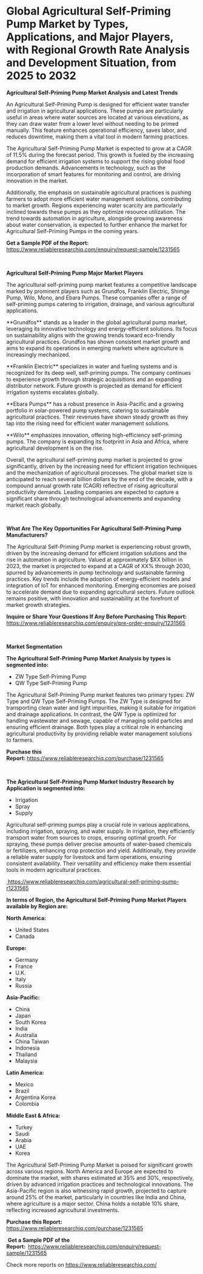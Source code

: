 <p><h1>Global Agricultural Self-Priming Pump Market by Types, Applications, and Major Players, with Regional Growth Rate Analysis and Development Situation, from 2025 to 2032</h1></p><p><strong>Agricultural Self-Priming Pump Market Analysis and Latest Trends</strong></p>
<p><p>An Agricultural Self-Priming Pump is designed for efficient water transfer and irrigation in agricultural applications. These pumps are particularly useful in areas where water sources are located at various elevations, as they can draw water from a lower level without needing to be primed manually. This feature enhances operational efficiency, saves labor, and reduces downtime, making them a vital tool in modern farming practices.</p><p>The Agricultural Self-Priming Pump Market is expected to grow at a CAGR of 11.5% during the forecast period. This growth is fueled by the increasing demand for efficient irrigation systems to support the rising global food production demands. Advancements in technology, such as the incorporation of smart features for monitoring and control, are driving innovation in the market.</p><p>Additionally, the emphasis on sustainable agricultural practices is pushing farmers to adopt more efficient water management solutions, contributing to market growth. Regions experiencing water scarcity are particularly inclined towards these pumps as they optimize resource utilization. The trend towards automation in agriculture, alongside growing awareness about water conservation, is expected to further enhance the market for Agricultural Self-Priming Pumps in the coming years.</p></p>
<p><strong>Get a Sample PDF of the Report:&nbsp;</strong> <a href="https://www.reliableresearchiq.com/enquiry/request-sample/1231565?utm_campaign=2318&utm_medium=2&utm_source=Github&utm_content=ia&utm_term=11042025&utm_id=agricultural-self-priming-pump">https://www.reliableresearchiq.com/enquiry/request-sample/1231565</a></p>
<p>&nbsp;</p>
<p><strong>Agricultural Self-Priming Pump Major Market Players</strong></p>
<p><p>The agricultural self-priming pump market features a competitive landscape marked by prominent players such as Grundfos, Franklin Electric, Shimge Pump, Wilo, Mono, and Ebara Pumps. These companies offer a range of self-priming pumps catering to irrigation, drainage, and various agricultural applications.</p><p>**Grundfos** stands as a leader in the global agricultural pump market, leveraging its innovative technology and energy-efficient solutions. Its focus on sustainability aligns with the growing trends toward eco-friendly agricultural practices. Grundfos has shown consistent market growth and aims to expand its operations in emerging markets where agriculture is increasingly mechanized.</p><p>**Franklin Electric** specializes in water and fueling systems and is recognized for its deep well, self-priming pumps. The company continues to experience growth through strategic acquisitions and an expanding distributor network. Future growth is projected as demand for efficient irrigation systems escalates globally.</p><p>**Ebara Pumps** has a robust presence in Asia-Pacific and a growing portfolio in solar-powered pump systems, catering to sustainable agricultural practices. Their revenues have shown steady growth as they tap into the rising need for efficient water management solutions.</p><p>**Wilo** emphasizes innovation, offering high-efficiency self-priming pumps. The company is expanding its footprint in Asia and Africa, where agricultural development is on the rise. </p><p>Overall, the agricultural self-priming pump market is projected to grow significantly, driven by the increasing need for efficient irrigation techniques and the mechanization of agricultural processes. The global market size is anticipated to reach several billion dollars by the end of the decade, with a compound annual growth rate (CAGR) reflective of rising agricultural productivity demands. Leading companies are expected to capture a significant share through technological advancements and expanding market reach globally.</p></p>
<p>&nbsp;</p>
<p><strong>What Are The Key Opportunities For Agricultural Self-Priming Pump Manufacturers?</strong></p>
<p><p>The Agricultural Self-Priming Pump market is experiencing robust growth, driven by the increasing demand for efficient irrigation solutions and the rise in automation in agriculture. Valued at approximately $XX billion in 2023, the market is projected to expand at a CAGR of XX% through 2030, spurred by advancements in pump technology and sustainable farming practices. Key trends include the adoption of energy-efficient models and integration of IoT for enhanced monitoring. Emerging economies are poised to accelerate demand due to expanding agricultural sectors. Future outlook remains positive, with innovation and sustainability at the forefront of market growth strategies.</p></p>
<p><strong>Inquire or Share Your Questions If Any Before Purchasing This Report:</strong> <a href="https://www.reliableresearchiq.com/enquiry/pre-order-enquiry/1231565?utm_campaign=2318&utm_medium=2&utm_source=Github&utm_content=ia&utm_term=11042025&utm_id=agricultural-self-priming-pump">https://www.reliableresearchiq.com/enquiry/pre-order-enquiry/1231565</a></p>
<p>&nbsp;</p>
<p><strong>Market Segmentation</strong></p>
<p><strong>The Agricultural Self-Priming Pump Market Analysis by types is segmented into:</strong></p>
<p><ul><li>ZW Type Self-Priming Pump</li><li>QW Type Self-Priming Pump</li></ul></p>
<p><p>The Agricultural Self-Priming Pump market features two primary types: ZW Type and QW Type Self-Priming Pumps. The ZW Type is designed for transporting clean water and light impurities, making it suitable for irrigation and drainage applications. In contrast, the QW Type is optimized for handling wastewater and sewage, capable of managing solid particles and ensuring efficient drainage. Both types play a critical role in enhancing agricultural productivity by providing reliable water management solutions to farmers.</p></p>
<p><strong>Purchase this Report:&nbsp;</strong><a href="https://www.reliableresearchiq.com/purchase/1231565?utm_campaign=2318&utm_medium=2&utm_source=Github&utm_content=ia&utm_term=11042025&utm_id=agricultural-self-priming-pump">https://www.reliableresearchiq.com/purchase/1231565</a></p>
<p>&nbsp;</p>
<p><strong>The Agricultural Self-Priming Pump Market Industry Research by Application is segmented into:</strong></p>
<p><ul><li>Irrigation</li><li>Spray</li><li>Supply</li></ul></p>
<p><p>Agricultural self-priming pumps play a crucial role in various applications, including irrigation, spraying, and water supply. In irrigation, they efficiently transport water from sources to crops, ensuring optimal growth. For spraying, these pumps deliver precise amounts of water-based chemicals or fertilizers, enhancing crop protection and yield. Additionally, they provide a reliable water supply for livestock and farm operations, ensuring consistent availability. Their versatility and efficiency make them essential tools in modern agricultural practices.</p></p>
<p><a href="https://www.reliableresearchiq.com/agricultural-self-priming-pump-r1231565?utm_campaign=2318&utm_medium=2&utm_source=Github&utm_content=ia&utm_term=11042025&utm_id=agricultural-self-priming-pump">&nbsp;https://www.reliableresearchiq.com/agricultural-self-priming-pump-r1231565</a></p>
<p><strong>In terms of Region, the Agricultural Self-Priming Pump Market Players available by Region are:</strong></p>
<p>
    <p> <strong> North America: </strong>
        <ul>
            <li>United States</li>
            <li>Canada</li>
        </ul>
        </p> 
    <p> <strong> Europe: </strong>
        <ul>
            <li>Germany</li>
            <li>France</li>
            <li>U.K.</li>
            <li>Italy</li>
            <li>Russia</li>
        </ul>
        </p> 
    <p> <strong> Asia-Pacific: </strong>
        <ul>
            <li>China</li>
            <li>Japan</li>
            <li>South Korea</li>
            <li>India</li>
            <li>Australia</li>
            <li>China Taiwan</li>
            <li>Indonesia</li>
            <li>Thailand</li>
            <li>Malaysia</li>
        </ul>
        </p> 
    <p> <strong> Latin America: </strong>
        <ul>
            <li>Mexico</li>
            <li>Brazil</li>
            <li>Argentina Korea</li>
            <li>Colombia</li>
        </ul>
        </p> 
    <p> <strong> Middle East & Africa: </strong>
        <ul>
            <li>Turkey</li>
            <li>Saudi</li>
            <li>Arabia</li>
            <li>UAE</li>
            <li>Korea</li>
        </ul>
    </p>
    </p>
<p><p>The Agricultural Self-Priming Pump Market is poised for significant growth across various regions. North America and Europe are expected to dominate the market, with shares estimated at 35% and 30%, respectively, driven by advanced irrigation practices and technological innovations. The Asia-Pacific region is also witnessing rapid growth, projected to capture around 25% of the market, particularly in countries like India and China, where agriculture is a major sector. China holds a notable 10% share, reflecting increased agricultural investments.</p></p>
<p><strong>Purchase this Report: </strong><a href="https://www.reliableresearchiq.com/purchase/1231565?utm_campaign=2318&utm_medium=2&utm_source=Github&utm_content=ia&utm_term=11042025&utm_id=agricultural-self-priming-pump">https://www.reliableresearchiq.com/purchase/1231565</a></p>
<p>&nbsp;<strong>Get a Sample PDF of the Report:&nbsp;&nbsp;</strong><a href="https://www.reliableresearchiq.com/enquiry/request-sample/1231565?utm_campaign=2318&utm_medium=2&utm_source=Github&utm_content=ia&utm_term=11042025&utm_id=agricultural-self-priming-pump">https://www.reliableresearchiq.com/enquiry/request-sample/1231565</a></p>
<p><strong></strong></p>
<p>Check more reports on <a href="https://www.reliableresearchiq.com/?utm_campaign=2318&utm_medium=2&utm_source=Github&utm_content=ia&utm_term=11042025&utm_id=agricultural-self-priming-pump">https://www.reliableresearchiq.com/</a></p>